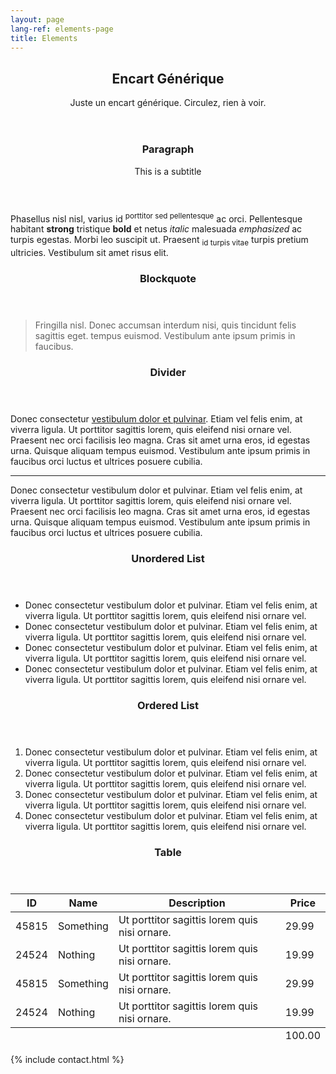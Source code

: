 ```yaml
---
layout: page
lang-ref: elements-page
title: Elements
---
```

<!-- Elements -->
<article class="container box style3">
    <header>
        <h2>Encart Générique</h2>
        <p>Juste un encart générique. Circulez, rien à voir.</p>
    </header>
    <section>
        <header>
            <h3>Paragraph</h3>
            <p>This is a subtitle</p>
        </header>
        <p>Phasellus nisl nisl, varius id <sup>porttitor sed pellentesque</sup> ac orci. Pellentesque
        habitant <strong>strong</strong> tristique <b>bold</b> et netus <i>italic</i> malesuada <em>emphasized</em> ac turpis egestas. Morbi
        leo suscipit ut. Praesent <sub>id turpis vitae</sub> turpis pretium ultricies. Vestibulum sit
        amet risus elit.</p>
    </section>
    <section>
        <header>
            <h3>Blockquote</h3>
        </header>
        <blockquote>Fringilla nisl. Donec accumsan interdum nisi, quis tincidunt felis sagittis eget.
        tempus euismod. Vestibulum ante ipsum primis in faucibus.</blockquote>
    </section>
    <section>
        <header>
            <h3>Divider</h3>
        </header>
        <p>Donec consectetur <a href="#">vestibulum dolor et pulvinar</a>. Etiam vel felis enim, at viverra
        ligula. Ut porttitor sagittis lorem, quis eleifend nisi ornare vel. Praesent nec orci
        facilisis leo magna. Cras sit amet urna eros, id egestas urna. Quisque aliquam
        tempus euismod. Vestibulum ante ipsum primis in faucibus orci luctus et ultrices
        posuere cubilia.</p>
        <hr />
        <p>Donec consectetur vestibulum dolor et pulvinar. Etiam vel felis enim, at viverra
        ligula. Ut porttitor sagittis lorem, quis eleifend nisi ornare vel. Praesent nec orci
        facilisis leo magna. Cras sit amet urna eros, id egestas urna. Quisque aliquam
        tempus euismod. Vestibulum ante ipsum primis in faucibus orci luctus et ultrices
        posuere cubilia.</p>
    </section>
    <section>
        <header>
            <h3>Unordered List</h3>
        </header>
        <ul>
            <li>Donec consectetur vestibulum dolor et pulvinar. Etiam vel felis enim, at viverra ligula. Ut porttitor sagittis lorem, quis eleifend nisi ornare vel.</li>
            <li>Donec consectetur vestibulum dolor et pulvinar. Etiam vel felis enim, at viverra ligula. Ut porttitor sagittis lorem, quis eleifend nisi ornare vel.</li>
            <li>Donec consectetur vestibulum dolor et pulvinar. Etiam vel felis enim, at viverra ligula. Ut porttitor sagittis lorem, quis eleifend nisi ornare vel.</li>
            <li>Donec consectetur vestibulum dolor et pulvinar. Etiam vel felis enim, at viverra ligula. Ut porttitor sagittis lorem, quis eleifend nisi ornare vel.</li>
        </ul>
    </section>
    <section>
        <header>
            <h3>Ordered List</h3>
        </header>
        <ol>
            <li>Donec consectetur vestibulum dolor et pulvinar. Etiam vel felis enim, at viverra ligula. Ut porttitor sagittis lorem, quis eleifend nisi ornare vel.</li>
            <li>Donec consectetur vestibulum dolor et pulvinar. Etiam vel felis enim, at viverra ligula. Ut porttitor sagittis lorem, quis eleifend nisi ornare vel.</li>
            <li>Donec consectetur vestibulum dolor et pulvinar. Etiam vel felis enim, at viverra ligula. Ut porttitor sagittis lorem, quis eleifend nisi ornare vel.</li>
            <li>Donec consectetur vestibulum dolor et pulvinar. Etiam vel felis enim, at viverra ligula. Ut porttitor sagittis lorem, quis eleifend nisi ornare vel.</li>
        </ol>
    </section>
    <section>
        <header>
            <h3>Table</h3>
        </header>
        <div class="table-wrapper">
            <table>
                <thead>
                    <tr>
                        <th>ID</th>
                        <th>Name</th>
                        <th>Description</th>
                        <th>Price</th>
                    </tr>
                </thead>
                <tbody>
                    <tr>
                        <td>45815</td>
                        <td>Something</td>
                        <td>Ut porttitor sagittis lorem quis nisi ornare.</td>
                        <td>29.99</td>
                    </tr>
                    <tr>
                        <td>24524</td>
                        <td>Nothing</td>
                        <td>Ut porttitor sagittis lorem quis nisi ornare.</td>
                        <td>19.99</td>
                    </tr>
                    <tr>
                        <td>45815</td>
                        <td>Something</td>
                        <td>Ut porttitor sagittis lorem quis nisi ornare.</td>
                        <td>29.99</td>
                    </tr>
                    <tr>
                        <td>24524</td>
                        <td>Nothing</td>
                        <td>Ut porttitor sagittis lorem quis nisi ornare.</td>
                        <td>19.99</td>
                    </tr>
                </tbody>
                <tfoot>
                    <tr>
                        <td colspan="3"></td>
                        <td>100.00</td>
                    </tr>
                </tfoot>
            </table>
        </div>
    </section>
    {% include contact.html %}
</article>
